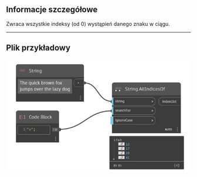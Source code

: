 ## Informacje szczegółowe
Zwraca wszystkie indeksy (od 0) wystąpień danego znaku w ciągu.
___
## Plik przykładowy

![AllIndicesOf](./DSCore.String.AllIndicesOf_img.jpg)

